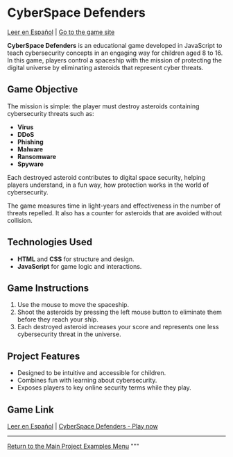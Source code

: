 # CyberSpace Defenders

[Leer en Español](./Container/README-es.md) | [Go to the game site](./Container/)

**CyberSpace Defenders** is an educational game developed in JavaScript to teach cybersecurity concepts in an engaging way for children aged 8 to 16. In this game, players control a spaceship with the mission of protecting the digital universe by eliminating asteroids that represent cyber threats.

## Game Objective

The mission is simple: the player must destroy asteroids containing cybersecurity threats such as:
- **Virus**
- **DDoS**
- **Phishing**
- **Malware**
- **Ransomware**
- **Spyware**

Each destroyed asteroid contributes to digital space security, helping players understand, in a fun way, how protection works in the world of cybersecurity.

The game measures time in light-years and effectiveness in the number of threats repelled. It also has a counter for asteroids that are avoided without collision.

## Technologies Used

- **HTML** and **CSS** for structure and design.
- **JavaScript** for game logic and interactions.

## Game Instructions

1. Use the mouse to move the spaceship.
2. Shoot the asteroids by pressing the left mouse button to eliminate them before they reach your ship.
3. Each destroyed asteroid increases your score and represents one less cybersecurity threat in the universe.

## Project Features

- Designed to be intuitive and accessible for children.
- Combines fun with learning about cybersecurity.
- Exposes players to key online security terms while they play.

## Game Link

[Leer en Español](./Container/README-es.md) | [CyberSpace Defenders - Play now](./Container/)

---

[Return to the Main Project Examples Menu](https://carloslhg.github.io/Repositorio/)
"""
